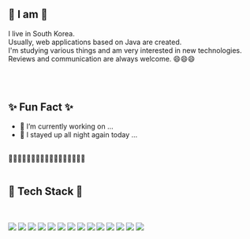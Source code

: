 ## 🦦 I am 🦦
I live in South Korea. <br/>
Usually, web applications based on Java are created. <br/>
I'm studying various things and am very interested in new technologies. <br/>
Reviews and communication are always welcome. 😄😄😄 

  <br/><br/>

## ✨ Fun Fact ✨ 

- 🔭 I’m currently working on ...
- 💬 I stayed up all night again today ...
<br/>
🥕🥕🥕🥕🥕🥕🥕🥕🥕🥕🥕🥕🥕🥕🥕🥕🥕
  <br/><br/>

  ## 📖 Tech Stack 📖 &nbsp;
<br/><br/>
<img src="https://img.shields.io/badge/Java-f05743">
<img src="https://img.shields.io/badge/JSP-f05743">
<img src="https://img.shields.io/badge/Spring-%238eb826">
<img src="https://img.shields.io/badge/JavaScript-ec9f19">
<img src="https://img.shields.io/badge/TypeScript-%2334517d">
<img src="https://img.shields.io/badge/HTML-2998cc">
<img src="https://img.shields.io/badge/CSS-1a73e8">
<img src="https://img.shields.io/badge/Oracle-%23FF0000">
<img src="https://img.shields.io/badge/MySQL-%2334517d">
<img src="https://img.shields.io/badge/PostgreSQL-%23204ecf">
<img src="https://img.shields.io/badge/QGIS-%238eb826">
<img src="https://img.shields.io/badge/Git-%23000000">
<img src="https://img.shields.io/badge/SVN-%231a73e8">
<img src="https://img.shields.io/badge/Docker-%231a73e8">

